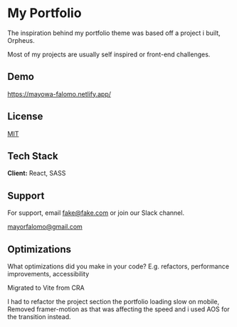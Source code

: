 
# My Portfolio

The inspiration behind my portfolio theme was based off a project i built, Orpheus.

Most of my projects are usually self inspired or front-end challenges.


## Demo

https://mayowa-falomo.netlify.app/


## License

[MIT](https://choosealicense.com/licenses/mit/)


## Tech Stack

**Client:** React, SASS



## Support

For support, email fake@fake.com or join our Slack channel.

mayorfalomo@gmail.com
## Optimizations

What optimizations did you make in your code? E.g. refactors, performance improvements, accessibility

Migrated to Vite from CRA

I had to refactor the project section the portfolio loading slow on mobile, Removed framer-motion as that was affecting the speed and i used AOS for the transition instead. 